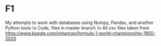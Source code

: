 # F1

My attempts to work with databases using Numpy, Pandas, and another Python tools \n
Code, files in master branch \n
All csv files taken from https://www.kaggle.com/rohanrao/formula-1-world-championship-1950-2020
